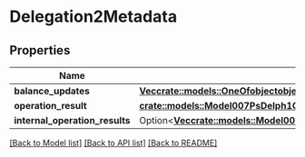 # Delegation2Metadata

## Properties

Name | Type | Description | Notes
------------ | ------------- | ------------- | -------------
**balance_updates** | [**Vec<crate::models::OneOfobjectobjectobjectobject>**](oneOf<object,object,object,object>.md) |  | 
**operation_result** | [**crate::models::Model007PsDelph1OperationAlphaOperationResultDelegation**](007-PsDELPH1.operation.alpha.operation_result.delegation.md) |  | 
**internal_operation_results** | Option<[**Vec<crate::models::Model007PsDelph1OperationAlphaInternalOperationResult>**](007-PsDELPH1.operation.alpha.internal_operation_result.md)> |  | [optional]

[[Back to Model list]](../README.md#documentation-for-models) [[Back to API list]](../README.md#documentation-for-api-endpoints) [[Back to README]](../README.md)



